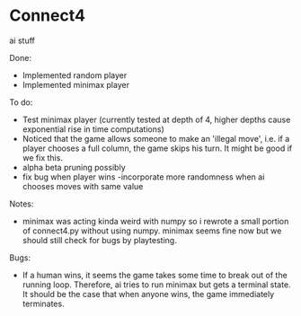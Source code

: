 # Connect4
ai stuff 




Done:
- Implemented random player
- Implemented minimax player 

To do: 
- Test minimax player (currently tested at depth of 4, higher depths cause exponential rise in time computations) 
- Noticed that the game allows someone to make an 'illegal move', i.e. if a player chooses a full column, the game skips his turn. It might be good if we fix this.
- alpha beta pruning possibly
- fix bug when player wins
-incorporate more randomness when ai chooses moves with same value


Notes:
- minimax was acting kinda weird with numpy so i rewrote a small portion of connect4.py without using numpy. minimax seems fine now but we should still check for bugs by playtesting. 


Bugs:
- If a human wins, it seems the game takes some time to break out of the running loop. Therefore, ai tries to run minimax but gets a terminal state. It should be the case that when anyone wins, the game immediately terminates.
